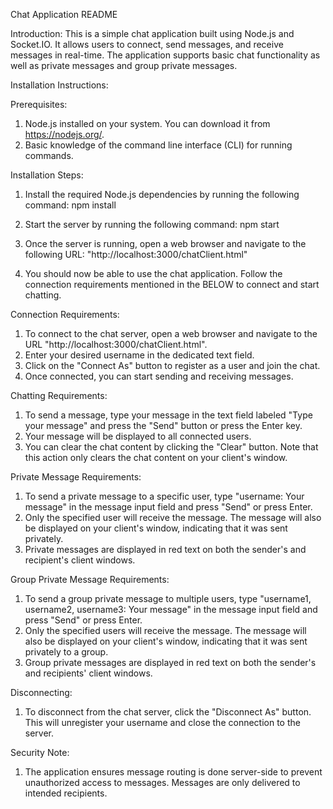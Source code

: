 Chat Application README

Introduction:
This is a simple chat application built using Node.js and Socket.IO. It allows users to connect, send messages, and receive messages in real-time. The application supports basic chat functionality as well as private messages and group private messages.


Installation Instructions:

Prerequisites:
1. Node.js installed on your system. You can download it from https://nodejs.org/.
2. Basic knowledge of the command line interface (CLI) for running commands.

Installation Steps:
1. Install the required Node.js dependencies by running the following command:
    npm install

2. Start the server by running the following command:
    npm start

3. Once the server is running, open a web browser and navigate to the following URL:
    "http://localhost:3000/chatClient.html"

4. You should now be able to use the chat application. Follow the connection requirements mentioned in the BELOW to connect and start chatting.


Connection Requirements:
1. To connect to the chat server, open a web browser and navigate to the URL "http://localhost:3000/chatClient.html".
2. Enter your desired username in the dedicated text field.
3. Click on the "Connect As" button to register as a user and join the chat.
4. Once connected, you can start sending and receiving messages.

Chatting Requirements:
1. To send a message, type your message in the text field labeled "Type your message" and press the "Send" button or press the Enter key.
2. Your message will be displayed to all connected users.
3. You can clear the chat content by clicking the "Clear" button. Note that this action only clears the chat content on your client's window.

Private Message Requirements:
1. To send a private message to a specific user, type "username: Your message" in the message input field and press "Send" or press Enter.
2. Only the specified user will receive the message. The message will also be displayed on your client's window, indicating that it was sent privately.
3. Private messages are displayed in red text on both the sender's and recipient's client windows.

Group Private Message Requirements:
1. To send a group private message to multiple users, type "username1, username2, username3: Your message" in the message input field and press "Send" or press Enter.
2. Only the specified users will receive the message. The message will also be displayed on your client's window, indicating that it was sent privately to a group.
3. Group private messages are displayed in red text on both the sender's and recipients' client windows.

Disconnecting:
1. To disconnect from the chat server, click the "Disconnect As" button. This will unregister your username and close the connection to the server.

Security Note:
1. The application ensures message routing is done server-side to prevent unauthorized access to messages. Messages are only delivered to intended recipients.
